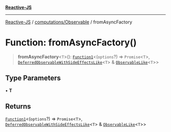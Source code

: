 [**Reactive-JS**](../../../README.md)

***

[Reactive-JS](../../../README.md) / [computations/Observable](../README.md) / fromAsyncFactory

# Function: fromAsyncFactory()

> **fromAsyncFactory**\<`T`\>(): [`Function1`](../../../functions/type-aliases/Function1.md)\<(`options`?) => `Promise`\<`T`\>, [`DeferredObservableWithSideEffectsLike`](../../interfaces/DeferredObservableWithSideEffectsLike.md)\<`T`\> & [`ObservableLike`](../../interfaces/ObservableLike.md)\<`T`\>\>

## Type Parameters

• **T**

## Returns

[`Function1`](../../../functions/type-aliases/Function1.md)\<(`options`?) => `Promise`\<`T`\>, [`DeferredObservableWithSideEffectsLike`](../../interfaces/DeferredObservableWithSideEffectsLike.md)\<`T`\> & [`ObservableLike`](../../interfaces/ObservableLike.md)\<`T`\>\>
